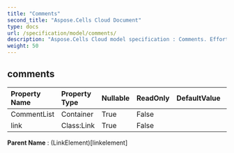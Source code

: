 ```yaml
---
title: "Comments"
second_title: "Aspose.Cells Cloud Document"
type: docs
url: /specification/model/comments/
description: "Aspose.Cells Cloud model specification : Comments. Effortlessly handle Excel and other spreadsheet documents with features like opening, generating, editing, splitting, merging, comparing, and converting."
weight: 50
---
```


## **comments**

 

| Property Name | Property Type | Nullable |  ReadOnly | DefaultValue | Description | 
| :- | :- | :- |:- |  :- | :- |
| CommentList | Container | True |  False |  |  |  
| link | Class:Link | True |  False |  |  |  

**Parent Name** : (LinkElement)[linkelement]

